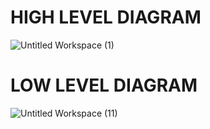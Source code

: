 # HIGH LEVEL DIAGRAM
![Untitled Workspace (1)](https://user-images.githubusercontent.com/98879001/153560736-015ef252-3d4d-43d7-b3a7-a9195ff3c0bb.png)
# LOW LEVEL DIAGRAM
![Untitled Workspace (11)](https://user-images.githubusercontent.com/98879001/153560847-706882c6-97a6-42cb-ad9c-320d6498a35e.png)

